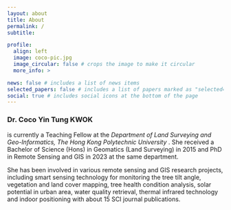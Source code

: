 ```yaml
---
layout: about
title: About
permalink: /
subtitle:

profile:
  align: left
  image: coco-pic.jpg
  image_circular: false # crops the image to make it circular
  more_info: >

news: false # includes a list of news items
selected_papers: false # includes a list of papers marked as "selected={true}"
social: true # includes social icons at the bottom of the page
---
```


<h3 class="font-weight-bold"> Dr. Coco Yin Tung KWOK</h3> 

is currently a Teaching Fellow at the <i> Department of Land Surveying and Geo-Informatics, The Hong Kong Polytechnic University </i>. She received a Bachelor of Science (Hons) in Geomatics (Land Surveying) in 2015 and PhD in Remote Sensing and GIS in 2023 at the same department. 

She has been involved in various remote sensing and GIS research projects, including smart sensing technology for monitoring the tree tilt angle, vegetation and land cover mapping, tree health condition analysis, solar potential in urban area, water quality retrieval, thermal infrared technology and indoor positioning with about 15 SCI journal publications.

